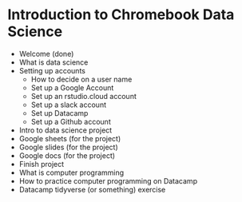 # Introduction to Chromebook Data Science

- Welcome (done)
- What is data science
- Setting up accounts
  - How to decide on a user name
  - Set up a Google Account
  - Set up an rstudio.cloud account
  - Set up a slack account
  - Set up Datacamp
  - Set up a Github account
- Intro to data science project
- Google sheets (for the project)
- Google slides (for the project)
- Google docs (for the project)
- Finish project
- What is computer programming
- How to practice computer programming on Datacamp
- Datacamp tidyverse (or something) exercise

